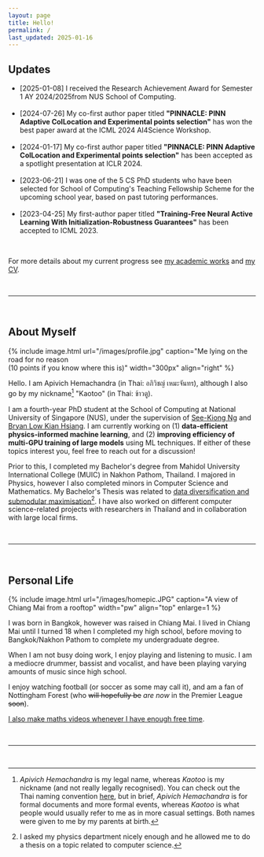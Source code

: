 ```yaml
---
layout: page
title: Hello!
permalink: /
last_updated: 2025-01-16
---
```


## Updates

<ul class="listing">
<li class="listing-item">
    <time>[2025-01-08]</time>
    I received the Research Achievement Award for Semester 1 AY 2024/2025from NUS School of Computing.
  </li>
  <br/>
  <li class="listing-item">
    <time>[2024-07-26]</time>
    My co-first author paper titled <b>"PINNACLE: PINN Adaptive ColLocation and Experimental points selection"</b> has won the best paper award at the ICML 2024 AI4Science Workshop.
  </li>
  <br/>
  <li class="listing-item">
    <time>[2024-01-17]</time>
    My co-first author paper titled <b>"PINNACLE: PINN Adaptive ColLocation and Experimental points selection"</b> has been accepted as a spotlight presentation at ICLR 2024.
  </li>
  <br/>
  <li class="listing-item">
    <time>[2023-06-21]</time>
    I was one of the 5 CS PhD students who have been selected for School of Computing's Teaching Fellowship Scheme for the upcoming school year, based on past tutoring performances.
  </li>
  <br/>
  <li class="listing-item">
    <time>[2023-04-25]</time>
    My first-author paper titled <b>"Training-Free Neural Active Learning With Initialization-Robustness Guarantees"</b> has been accepted to ICML 2023.
  </li>
</ul>

<br/>

For more details about my current progress see <a href="works">my academic works</a> and <a href="/cv/cv.pdf">my CV</a>.

<!-- Also see [here](#social) for other updates from Twitter. -->

<br/>

---

<br/>

## About Myself

{% include image.html url="/images/profile.jpg" caption="Me lying on the road for no reason <br> (10 points if you know where this is)" width="300px" align="right" %}

Hello. I am Apivich Hemachandra (in Thai: อภิวิชญ์ ​เหมะจันทร), although I also go by my nickname[^1] "Kaotoo" (in Thai: ข้าวตู).

I am a fourth-year PhD student at the School of Computing at National University of Singapore (NUS), under the supervision of <a href="https://www.comp.nus.edu.sg/~ngsk/">See-Kiong Ng</a> and <a href="https://www.comp.nus.edu.sg/~lowkh/">Bryan Low Kian Hsiang</a>. I am currently working on (1) **data-efficient physics-informed machine learning**, and (2) **improving efficiency of multi-GPU training of large models** using ML techniques. If either of these topics interest you, feel free to reach out for a discussion!

Prior to this, I completed my Bachelor's degree from Mahidol University International College (MUIC) in Nakhon Pathom, Thailand. I majored in Physics, however I also completed minors in Computer Science and Mathematics. My Bachelor's Thesis was related to <a href="/projects/thesis-u">data diversification and submodular maximisation</a>[^2]. I have also worked on different computer science-related projects with researchers in Thailand and in collaboration with large local firms.

<br/>

___

<br/>

## Personal Life

{% include image.html url="/images/homepic.JPG" caption="A view of Chiang Mai from a rooftop" width="pw" align="top" enlarge=1 %}

<!-- <details>  -->
<!-- <summary><small>(Click to expand)</small></summary> -->
<!-- <br/> -->
I was born in Bangkok, however was raised in Chiang Mai. I lived in Chiang Mai until I turned 18 when I completed my high school, before moving to Bangkok/Nakhon Pathom to complete my undergraduate degree.
<!-- <br/><br/> -->

When I am not busy doing work, I enjoy playing and listening to music. I am a mediocre drummer, bassist and vocalist, and have been playing varying amounts of music since high school.
<!-- <br/><br/> -->

I enjoy watching football (or soccer as some may call it), and am a fan of Nottingham Forest (who <s>will hopefully be</s> <i>are now</i> in the Premier League <s>soon</s>).
<!-- <br/><br/> -->

<a href="/youtube">I also make maths videos whenever I have enough free time</a>.

<br/>

<!-- </details> -->

<!-- <br/> -->


---

<br/>

[^1]: _Apivich Hemachandra_ is my legal name, whereas _Kaotoo_ is my nickname (and not really legally recognised). You can check out the Thai naming convention <a href="https://en.wikipedia.org/wiki/Thai_name">here</a>, but in brief, _Apivich Hemachandra_ is for formal documents and more formal events, whereas _Kaotoo_ is what people would usually refer to me as in more casual settings. Both names were given to me by my parents at birth.

[^2]: I asked my physics department nicely enough and he allowed me to do a thesis on a topic related to computer science.
